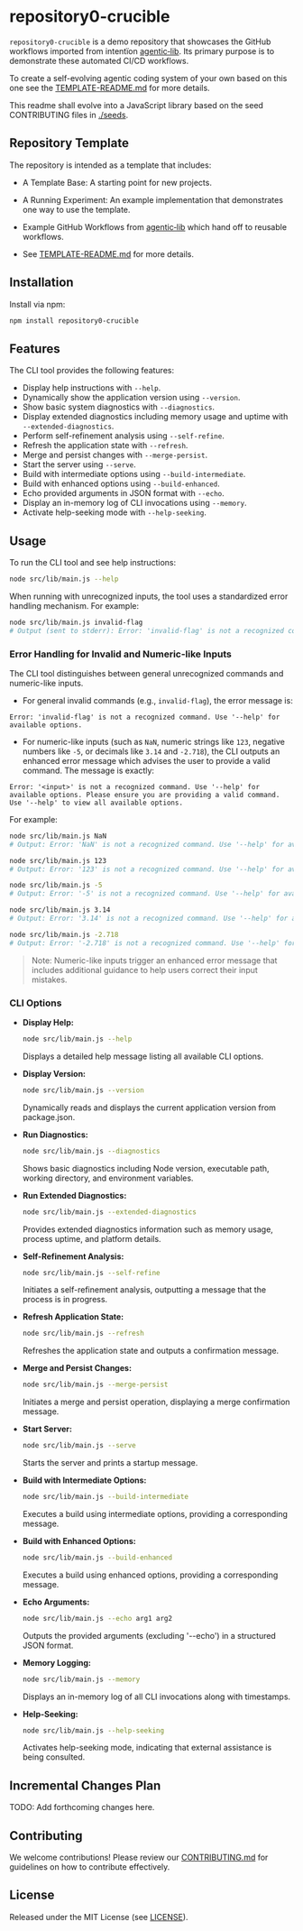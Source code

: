 # repository0-crucible

`repository0-crucible` is a demo repository that showcases the GitHub workflows imported from intentïon [agentic‑lib](https://github.com/xn-intenton-z2a/agentic-lib). Its primary purpose is to demonstrate these automated CI/CD workflows.

To create a self-evolving agentic coding system of your own based on this one see the [TEMPLATE-README.md](./TEMPLATE-README.md) for more details.

This readme shall evolve into a JavaScript library based on the seed CONTRIBUTING files in [./seeds](./seeds).

## Repository Template

The repository is intended as a template that includes:
* A Template Base: A starting point for new projects.
* A Running Experiment: An example implementation that demonstrates one way to use the template.
* Example GitHub Workflows from [agentic‑lib](https://github.com/xn-intenton-z2a/agentic-lib) which hand off to reusable workflows.

* See [TEMPLATE-README.md](./TEMPLATE-README.md) for more details.

## Installation

Install via npm:

```bash
npm install repository0-crucible
```

## Features

The CLI tool provides the following features:

- Display help instructions with `--help`.
- Dynamically show the application version using `--version`.
- Show basic system diagnostics with `--diagnostics`.
- Display extended diagnostics including memory usage and uptime with `--extended-diagnostics`.
- Perform self-refinement analysis using `--self-refine`.
- Refresh the application state with `--refresh`.
- Merge and persist changes with `--merge-persist`.
- Start the server using `--serve`.
- Build with intermediate options using `--build-intermediate`.
- Build with enhanced options using `--build-enhanced`.
- Echo provided arguments in JSON format with `--echo`.
- Display an in-memory log of CLI invocations using `--memory`.
- Activate help-seeking mode with `--help-seeking`.

## Usage

To run the CLI tool and see help instructions:

```bash
node src/lib/main.js --help
```

When running with unrecognized inputs, the tool uses a standardized error handling mechanism. For example:

```bash
node src/lib/main.js invalid-flag
# Output (sent to stderr): Error: 'invalid-flag' is not a recognized command. Use '--help' for available options.
```

### Error Handling for Invalid and Numeric-like Inputs

The CLI tool distinguishes between general unrecognized commands and numeric-like inputs. 

- For general invalid commands (e.g., `invalid-flag`), the error message is:

```
Error: 'invalid-flag' is not a recognized command. Use '--help' for available options.
```

- For numeric-like inputs (such as `NaN`, numeric strings like `123`, negative numbers like `-5`, or decimals like `3.14` and `-2.718`), the CLI outputs an enhanced error message which advises the user to provide a valid command. The message is exactly:

```
Error: '<input>' is not a recognized command. Use '--help' for available options. Please ensure you are providing a valid command. Use '--help' to view all available options.
```

For example:

```bash
node src/lib/main.js NaN
# Output: Error: 'NaN' is not a recognized command. Use '--help' for available options. Please ensure you are providing a valid command. Use '--help' to view all available options.
```

```bash
node src/lib/main.js 123
# Output: Error: '123' is not a recognized command. Use '--help' for available options. Please ensure you are providing a valid command. Use '--help' to view all available options.
```

```bash
node src/lib/main.js -5
# Output: Error: '-5' is not a recognized command. Use '--help' for available options. Please ensure you are providing a valid command. Use '--help' to view all available options.
```

```bash
node src/lib/main.js 3.14
# Output: Error: '3.14' is not a recognized command. Use '--help' for available options. Please ensure you are providing a valid command. Use '--help' to view all available options.
```

```bash
node src/lib/main.js -2.718
# Output: Error: '-2.718' is not a recognized command. Use '--help' for available options. Please ensure you are providing a valid command. Use '--help' to view all available options.
```

> Note: Numeric-like inputs trigger an enhanced error message that includes additional guidance to help users correct their input mistakes.

### CLI Options

- **Display Help:**
  ```bash
  node src/lib/main.js --help
  ```
  Displays a detailed help message listing all available CLI options.

- **Display Version:**
  ```bash
  node src/lib/main.js --version
  ```
  Dynamically reads and displays the current application version from package.json.

- **Run Diagnostics:**
  ```bash
  node src/lib/main.js --diagnostics
  ```
  Shows basic diagnostics including Node version, executable path, working directory, and environment variables.

- **Run Extended Diagnostics:**
  ```bash
  node src/lib/main.js --extended-diagnostics
  ```
  Provides extended diagnostics information such as memory usage, process uptime, and platform details.

- **Self-Refinement Analysis:**
  ```bash
  node src/lib/main.js --self-refine
  ```
  Initiates a self-refinement analysis, outputting a message that the process is in progress.

- **Refresh Application State:**
  ```bash
  node src/lib/main.js --refresh
  ```
  Refreshes the application state and outputs a confirmation message.

- **Merge and Persist Changes:**
  ```bash
  node src/lib/main.js --merge-persist
  ```
  Initiates a merge and persist operation, displaying a merge confirmation message.

- **Start Server:**
  ```bash
  node src/lib/main.js --serve
  ```
  Starts the server and prints a startup message.

- **Build with Intermediate Options:**
  ```bash
  node src/lib/main.js --build-intermediate
  ```
  Executes a build using intermediate options, providing a corresponding message.

- **Build with Enhanced Options:**
  ```bash
  node src/lib/main.js --build-enhanced
  ```
  Executes a build using enhanced options, providing a corresponding message.

- **Echo Arguments:**
  ```bash
  node src/lib/main.js --echo arg1 arg2
  ```
  Outputs the provided arguments (excluding '--echo') in a structured JSON format.

- **Memory Logging:**
  ```bash
  node src/lib/main.js --memory
  ```
  Displays an in-memory log of all CLI invocations along with timestamps.

- **Help-Seeking:**
  ```bash
  node src/lib/main.js --help-seeking
  ```
  Activates help-seeking mode, indicating that external assistance is being consulted.

## Incremental Changes Plan

TODO: Add forthcoming changes here.

## Contributing

We welcome contributions! Please review our [CONTRIBUTING.md](./CONTRIBUTING.md) for guidelines on how to contribute effectively.

## License

Released under the MIT License (see [LICENSE](./LICENSE)).

